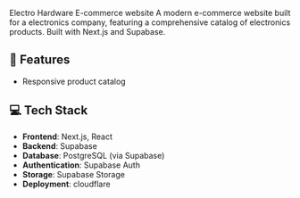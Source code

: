 Electro Hardware E-commerce website
A modern e-commerce website built for a electronics company, featuring a comprehensive catalog of electronics products. Built with Next.js and Supabase.

## 🚀 Features

- Responsive product catalog



## 💻 Tech Stack

- **Frontend**: Next.js, React
- **Backend**: Supabase
- **Database**: PostgreSQL (via Supabase)
- **Authentication**: Supabase Auth
- **Storage**: Supabase Storage
- **Deployment**: cloudflare